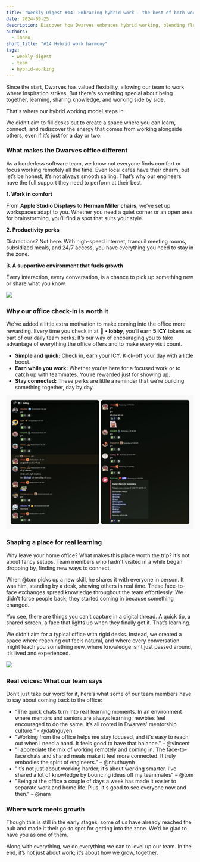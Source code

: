 ```yaml
---
title: "Weekly Digest #14: Embracing hybrid work - the best of both worlds"
date: 2024-09-25
description: Discover how Dwarves embraces hybrid working, blending flexibility with in-person connections. Learn how our office space fosters productivity, learning, and real collaboration, even if it’s just for a day or two a week.
authors:
  - innno_
short_title: "#14 Hybrid work harmony"
tags:
  - weekly-digest
  - team
  - hybrid-working
---
```


Since the start, Dwarves has valued flexibility, allowing our team to work where inspiration strikes. But there's something special about being together, learning, sharing knowledge, and working side by side.

That's where our hybrid working model steps in.

We didn’t aim to fill desks but to create a space where you can learn, connect, and rediscover the energy that comes from working alongside others, even if it’s just for a day or two.

### What makes the Dwarves office different

As a borderless software team, we know not everyone finds comfort or focus working remotely all the time. Even local cafes have their charm, but let’s be honest, it’s not always smooth sailing. That’s why our engineers have the full support they need to perform at their best.

**1. Work in comfort**

From **Apple Studio Displays** to **Herman Miller chairs**, we’ve set up workspaces adapt to you. Whether you need a quiet corner or an open area for brainstorming, you’ll find a spot that suits your style.

**2. Productivity perks**

Distractions? Not here. With high-speed internet, tranquil meeting rooms, subsidized meals, and 24/7 access, you have everything you need to stay in the zone.

**3. A supportive environment that fuels growth**

Every interaction, every conversation, is a chance to pick up something new or share what you know.

![](assets/14-back-to-the-office-team.png)

### Why our office check-in is worth it

We’ve added a little extra motivation to make coming into the office more rewarding. Every time you check in at **🏢・lobby**, you’ll earn **5 ICY** tokens as part of our daily team perks. It’s our way of encouraging you to take advantage of everything the office offers and to make every visit count.

- **Simple and quick:** Check in, earn your ICY. Kick-off your day with a little boost.
- **Earn while you work:** Whether you're here for a focused work or to catch up with teammates. You’re rewarded just for showing up.
- **Stay connected:** These perks are little a reminder that we’re building something together, day by day.

![](assets/14-back-to-the-office-checkin.png)

### Shaping a place for real learning

Why leave your home office? What makes this place worth the trip? It’s not about fancy setups. Team members who hadn't visited in a while began dropping by, finding new ways to connect.

When @tom picks up a new skill, he shares it with everyone in person. It was him, standing by a desk, showing others in real time. These face-to-face exchanges spread knowledge throughout the team effortlessly. We didn’t force people back; they started coming in because something changed.

You see, there are things you can’t capture in a digital thread. A quick tip, a shared screen, a face that lights up when they finally get it. That’s learning.

We didn’t aim for a typical office with rigid desks. Instead, we created a space where reaching out feels natural, and where every conversation might teach you something new, where knowledge isn’t just passed around, it’s lived and experienced.

![](assets/14-back-to-the-office-teamwork.png)

### Real voices: What our team says

Don’t just take our word for it, here’s what some of our team members have to say about coming back to the office:

- “The quick chats turn into real learning moments. In an environment where mentors and seniors are always learning, newbies feel encouraged to do the same. It’s all rooted in Dwarves' mentorship culture.” - @datnguyen
- "Working from the office helps me stay focused, and it's easy to reach out when I need a hand. It feels good to have that balance." – @vincent
- "I appreciate the mix of working remotely and coming in. The face-to-face chats and shared meals make it feel more connected. It truly embodies the spirit of engineers." – @nhuthuynh
- "It’s not just about working harder; it’s about working smarter. I’ve shared a lot of knowledge by bouncing ideas off my teammates" – @tom
- "Being at the office a couple of days a week has made it easier to separate work and home life. Plus, it's good to see everyone now and then." – @nam

### Where work meets growth

Though this is still in the early stages, some of us have already reached the hub and made it their go-to spot for getting into the zone. We’d be glad to have you as one of them.

Along with everything, we do everything we can to level up our team. In the end, it’s not just about work; it’s about how we grow, together.
